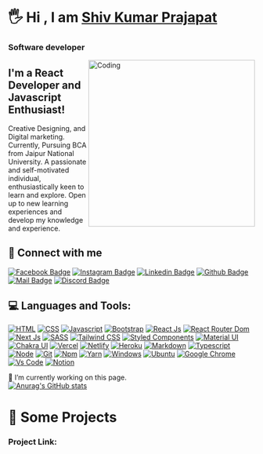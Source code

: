 # 🖐 Hi , I am [Shiv Kumar Prajapat](https://vercel.app)
### Software developer

<img align="right" alt="Coding" width="340" src="https://i.pinimg.com/originals/7d/f2/6f/7df26fa959d20fa16bf8223205cd949b.gif">

## I'm a React Developer and Javascript Enthusiast!

Creative Designing,
and Digital marketing. Currently, Pursuing BCA from Jaipur National University. A passionate and self-motivated individual, enthusiastically keen to learn and explore. Open up to new learning experiences and develop my knowledge and experience. 



## 🚀 Connect with me


[![Facebook Badge](https://img.shields.io/badge/Facebook-1877F2?style=for-the-badge&logo=facebook&logoColor=white)](https://www.facebook.com/shivaji.prajapat.1)
[![Instagram Badge](https://img.shields.io/badge/Instagram-E4405F?style=for-the-badge&logo=instagram&logoColor=white)](https://www.instagram.com/shiv.kumar.prajapat/)
[![Linkedin Badge](https://img.shields.io/badge/LinkedIn-0077B5?style=for-the-badge&logo=linkedin&logoColor=white)](https://www.linkedin.com/in/shivkumar-prajapat-b32b3b1b7/)
[![Github Badge](https://img.shields.io/badge/GitHub-100000?style=for-the-badge&logo=github&logoColor=white)](https://github.com/shivkumarprajapat)
[![Mail Badge](https://img.shields.io/badge/Gmail-D14836?style=for-the-badge&logo=gmail&logoColor=white)](mailto:shivkumarprajapat28@gmail.com)
[![Discord Badge](https://img.shields.io/badge/Discord-7289DA?style=for-the-badge&logo=discord&logoColor=white)](https://discordapp.com)

## 💻 Languages and Tools:

[![HTML](https://img.shields.io/badge/HTML5-E34F26?style=for-the-badge&logo=html5&logoColor=white)](https://www.w3schools.com/html)
[![CSS](https://img.shields.io/badge/CSS3-1572B6?style=for-the-badge&logo=css3&logoColor=white)](https://www.w3schools.com/css)
[![Javascript](https://img.shields.io/badge/JavaScript-F7DF1E?style=for-the-badge&logo=javascript&logoColor=black)](https://www.w3schools.com/js)
[![Bootstrap](https://img.shields.io/badge/Bootstrap-563D7C?style=for-the-badge&logo=bootstrap&logoColor=white)](https://getbootstrap.com)
[![React Js](https://img.shields.io/badge/React-20232A?style=for-the-badge&logo=react&logoColor=61DAFB)](https://reactjs.org)
[![React Router Dom](https://img.shields.io/badge/React_Router-CA4245?style=for-the-badge&logo=react-router&logoColor=white)](https://reactrouter.com/docs/en/v6/getting-started/overview)
[![Next Js](https://img.shields.io/badge/NextJS-000?style=for-the-badge&logo=nextjs&logoColor=61DAFB)](https://nextjs.org)
[![SASS](https://img.shields.io/badge/Sass-CC6699?style=for-the-badge&logo=sass&logoColor=white)](https://www.w3schools.com/sass)
[![Tailwind CSS](https://img.shields.io/badge/Tailwind_CSS-38B2AC?style=for-the-badge&logo=tailwind-css&logoColor=white)](https://tailwindcss.com)
[![Styled Components](https://img.shields.io/badge/styled--components-DB7093?style=for-the-badge&logo=styled-components&logoColor=white)](https://styled-components.com)
[![Material UI](https://img.shields.io/badge/Material--UI-0081CB?style=for-the-badge&logo=material-ui&logoColor=white)](https://mui.com)
[![Chakra UI](https://img.shields.io/badge/-chakra--ui-%23319795)](https://chakra-ui.com)
[![Vercel](https://img.shields.io/badge/vercel-000?style=for-the-badge&logo=vercel&logoColor=white)](https://vercel.com)
[![Netlify](https://img.shields.io/badge/Netlify-00C7B7?style=for-the-badge&logo=netlify&logoColor=white)](https://www.netlify.com)
[![Heroku](https://img.shields.io/badge/-heroku-%2379589F)](https://www.heroku.com)
[![Markdown](https://img.shields.io/badge/Markdown-000000?style=for-the-badge&logo=markdown&logoColor=white)](https://github.com/shivkumarprajapat)
[![Typescript](https://img.shields.io/badge/typeScript-0078D6?style=for-the-badge&logo=typeScript&logoColor=white)](https://www.typescriptlang.org)
[![Node](https://img.shields.io/badge/Node.js-43853D?style=for-the-badge&logo=node.js&logoColor=white)](https://www.node.com)
[![Git](https://img.shields.io/badge/git-f34f29?style=for-the-badge&logo=git&logoColor=white)](https://git-scm.com)
[![Npm](https://img.shields.io/badge/npm-d7141a?style=for-the-badge&logo=npm&logoColor=white)](https://www.npmjs.com)
[![Yarn](https://img.shields.io/badge/yarn-0078D6?style=for-the-badge&logo=yarn&logoColor=white)](https://yarnpkg.com)
[![Windows](https://img.shields.io/badge/Windows-0078D6?style=for-the-badge&logo=windows&logoColor=white)](https://www.microsoft.com/software-download/windows11)
[![Ubuntu](https://img.shields.io/badge/Ubuntu-E95420?style=for-the-badge&logo=ubuntu&logoColor=white)](https://ubuntu.com)
[![Google Chrome](https://img.shields.io/badge/google_chrome-556532?style=for-the-badge&logo=googlechrome&logoColor=white)](https://www.google.com/chrome)
[![Vs Code](https://img.shields.io/badge/Visual_Studio_Code-0078D6?style=for-the-badge&logo=visualstudiocode&logoColor=white)](https://code.visualstudio.com)
[![Notion](https://img.shields.io/badge/notion-000?style=for-the-badge&logo=notion&logoColor=white)](https://www.notion.so)



🔭 I’m currently working on this page. 
<br />
[![Anurag's GitHub stats](https://github-readme-stats.vercel.app/api?username=shivkumarprajapat)](https://github.com/shivkumarprajapat/github-readme-stats)


# 🚀 Some Projects



### Project Link:

<!-- HTML Project Link <br/>

https://shivkumarprajapat.github.io/wedding/<br />
https://shivkumarprajapat.github.io/wedding1/<br />
https://shivkumarprajapat.github.io/photography.github.io/<br /> -->
  
<!-- React Project Link <br/>

https://appland-landing.herokuapp.com/<br />
https://shivkumarprajapat.github.io/react_website1/<br />
https://react-restaurant-website.vercel.app/<br />
https://disney-clone-d1e27.web.app/<br /> -->
